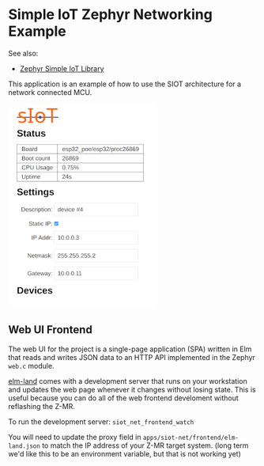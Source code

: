 # Simple IoT Zephyr Networking Example

See also:

- [Zephyr Simple IoT Library](../../lib/README.md)

This application is an example of how to use the SIOT architecture for a network
connected MCU.

![ui](assets/image-20250130111410493.png)

## Web UI Frontend

The web UI for the project is a single-page application (SPA) written in Elm
that reads and writes JSON data to an HTTP API implemented in the Zephyr `web.c`
module.

[elm-land](https://elm.land/) comes with a development server that runs on your
workstation and updates the web page whenever it changes without losing state.
This is useful because you can do all of the web frontend develoment without
reflashing the Z-MR.

To run the development server: `siot_net_frontend_watch`

You will need to update the proxy field in
`apps/siot-net/frontend/elm-land.json` to match the IP address of your Z-MR
target system. (long term we'd like this to be an environment variable, but that
is not working yet)
